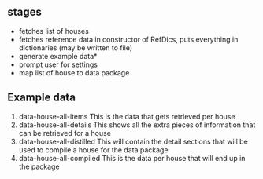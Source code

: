 ## stages
- fetches list of houses
- fetches reference data in constructor of RefDics, puts everything in dictionaries (may be written to file)
- generate example data*
- prompt user for settings
- map list of house to data package

## Example data
1. data-house-all-items
This is the data that gets retrieved per house
2. data-house-all-details
This shows all the extra pieces of information that can be retrieved for a house
3. data-house-all-distilled
This will contain the detail sections that will be used to compile a house for the data package
4. data-house-all-compiled
This is the data per house that will end up in the package